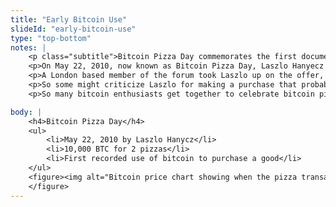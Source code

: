 ```yaml
--- 
title: "Early Bitcoin Use"
slideId: "early-bitcoin-use"
type: "top-bottom"
notes: | 
    <p class="subtitle">Bitcoin Pizza Day commemorates the first documented purchase of a physical good using bitcoin. </p>
    <p>On May 22, 2010, now known as Bitcoin Pizza Day, Laszlo Hanyecz agreed to pay 10,000 Bitcoins for two delivered Papa John&apos;s pizzas. Organized on bitcointalk forum, the Florida man reached out for help. &quot;I&apos;ll pay 10,000 bitcoins for a couple of pizzas.. like maybe 2 large ones so I have some left over for the next day,&quot; Hanyecz wrote.</p>
    <p>A London based member of the forum took Laszlo up on the offer, which was a fairly savvy move even at the time, considering that 10k Bitcoin amounted to 41$ dollars and the pizza purchase cost just 25$, instantly turning this user a modest profit.</p>
    <p>So some might criticize Laszlo for making a purchase that probably doesn&apos;t look so hot in hindsight, considering the amount of Bitcoin he paid for two pizzas totaling 25$ is now worth $80,000,000. But Laszlo himself doesn&apos;t regret the purchase: He stated &quot;It wasn&apos;t like Bitcoins had any value back then, so the idea of trading them for a pizza was incredibly cool,&quot; Hanyecz told the NY Times. </p>
    <p>So many bitcoin enthusiasts get together to celebrate bitcoin pizza day by doing two of the things they love, eating pizza, and talking bitcoin.</p>

body: | 
    <h4>Bitcoin Pizza Day</h4>
    <ul>
        <li>May 22, 2010 by Laszlo Hanycz</li>
        <li>10,000 BTC for 2 pizzas</li>
        <li>First recorded use of bitcoin to purchase a good</li>
    </ul>
    <figure><img alt="Bitcoin price chart showing when the pizza transaction took place" src="assets/img/bitcoin_pizza_day_2.jpg" title="Early Bitcoin Use">
    </figure>
---
```

